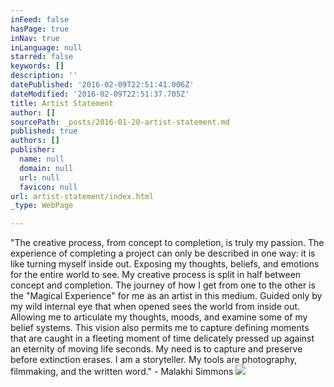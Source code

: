 ```yaml
---
inFeed: false
hasPage: true
inNav: true
inLanguage: null
starred: false
keywords: []
description: ''
datePublished: '2016-02-09T22:51:41.006Z'
dateModified: '2016-02-09T22:51:37.705Z'
title: Artist Statement
author: []
sourcePath: _posts/2016-01-20-artist-statement.md
published: true
authors: []
publisher:
  name: null
  domain: null
  url: null
  favicon: null
url: artist-statement/index.html
_type: WebPage

---
```

"The creative process, from concept to completion, is truly my passion. The
experience of completing a project can only be described in one way: it is like
turning myself inside out. Exposing my thoughts, beliefs, and emotions for the
entire world to see. My creative process is split in half between concept and
completion. The journey of how I get from one to the other is the "Magical
Experience" for me as an artist in this medium. Guided only by my wild internal eye
that when opened sees the world from inside out. Allowing me to articulate my
thoughts, moods, and examine some of my belief systems. This vision also permits
me to capture defining moments that are caught in a fleeting moment of time
delicately pressed up against an eternity of moving life seconds. My need is to
capture and preserve before extinction erases. I am a storyteller. My tools are
photography, filmmaking, and the written word." - Malakhi Simmons
![](https://s3-us-west-2.amazonaws.com/the-grid-img/p/aa866799a9b955ea813ccf80e9759bdd34619b5b.png)